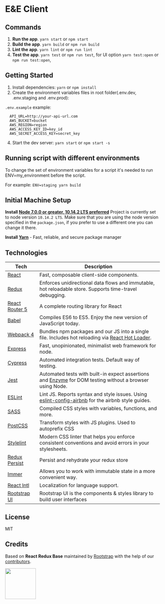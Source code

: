 # E&E Client

## Commands

1. **Run the app**. `yarn start` or `npm start`
2. **Build the app**. `yarn build` or `npm run build`
3. **Lint the app**. `yarn lint` or `npm run lint`
4. **Test the app**. `yarn test` or `npm run test`, for UI option `yarn test:open` or `npm run test:open`,

## Getting Started

1. Install dependencies: `yarn` or `npm install`
2. Create the environment variables files in root folder(.env.dev, .env.staging and .env.prod):

`.env.example` example:

```
  API_URL=http://your-api-url.com
  AWS_BUCKET=bucket
  AWS_REGION=region
  AWS_ACCESS_KEY_ID=key_id
  AWS_SECRET_ACCESS_KEY=secret_key
```

4. Start the dev server: `yarn start` or `npm start -s`

## Running script with different environments

To change the set of environment variables for a script it's needed to run ENV=my_environment before the script.

For example: `ENV=staging yarn build`

## Initial Machine Setup

**Install [Node 7.0.0 or greater, 10.14.2 LTS preferred](https://nodejs.org)**
Project is currently set to node version `10.14.2 LTS`. Make sure that you are using the node version specified in the `package.json`, if you prefer to use a different one you can change it there.

**Install [Yarn](https://yarnpkg.com/en/docs/install)** - Fast, reliable, and secure package manager

## Technologies

| **Tech**                                                   | **Description**                                                                                                                                         |
| ---------------------------------------------------------- | ------------------------------------------------------------------------------------------------------------------------------------------------------- |
| [React](https://facebook.github.io/react/)                 | Fast, composable client-side components.                                                                                                                |
| [Redux](http://redux.js.org)                               | Enforces unidirectional data flows and immutable, hot reloadable store. Supports time-travel debugging.                                                 |
| [React Router 5](https://github.com/reactjs/react-router)  | A complete routing library for React                                                                                                                    |
| [Babel](http://babeljs.io)                                 | Compiles ES6 to ES5. Enjoy the new version of JavaScript today.                                                                                         |
| [Webpack 4](http://webpack.github.io)                      | Bundles npm packages and our JS into a single file. Includes hot reloading via [React Hot Loader](https://github.com/gaearon/react-hot-loader).         |
| [Express](https://github.com/expressjs/express)            | Fast, unopinionated, minimalist web framework for node.                                                                                                 |
| [Cypress](https://cypress.io/)                             | Automated integration tests. Default way of testing.                                                                                                    |
| [Jest](https://facebook.github.io/jest/)                   | Automated tests with built-in expect assertions and [Enzyme](https://github.com/airbnb/enzyme) for DOM testing without a browser using Node.            |
| [ESLint](http://eslint.org/)                               | Lint JS. Reports syntax and style issues. Using [eslint-config-airbnb](https://www.npmjs.com/package/eslint-config-airbnb) for the airbnb style guides. |
| [SASS](http://sass-lang.com/)                              | Compiled CSS styles with variables, functions, and more.                                                                                                |
| [PostCSS](https://github.com/postcss/postcss)              | Transform styles with JS plugins. Used to autoprefix CSS                                                                                                |
| [Stylelint](https://github.com/stylelint/stylelint)        | Modern CSS linter that helps you enforce consistent conventions and avoid errors in your stylesheets.                                                   |
| [Redux Persist](https://github.com/rt2zz/redux-persist)    | Persist and rehydrate your redux store                                                                                                                  |
| [Immer](https://github.com/immerjs/immer)                  | Allows you to work with immutable state in a more convenient way.                                                                                       |
| [React Intl](https://github.com/yahoo/react-intl/)         | Localization for language support.                                                                                                                      |
| [Rootstrap UI](https://github.com/rootstrap/rootstrap-ui/) | Rootstrap UI is the components & styles library to build user interfaces                                                                                |

## License

MIT

## Credits

Based on **React Redux Base** maintained by [Rootstrap](http://www.rootstrap.com) with the help of our [contributors](https://github.com/rootstrap/react-redux-base/contributors).

[<img src="https://s3-us-west-1.amazonaws.com/rootstrap.com/img/rs.png" width="100"/>](http://www.rootstrap.com)
